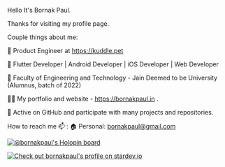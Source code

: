 Hello It's Bornak Paul.

Thanks for visiting my profile page.

Couple things about me:

🐶 Product Engineer at https://kuddle.pet

🏅 Flutter Developer | Android Developer | iOS Developer | Web Developer

🤝 Faculty of Engineering and Technology - Jain Deemed to be University (Alumnus, batch of 2022)

✍🏻 My portfolio and website - https://bornakpaul.in .

🚀 Active on GitHub and participate with many projects and repositories.

How to reach me 📫 :
🏠 Personal: bornakpaul@gmail.com

[![@bornakpaul's Holopin board](https://holopin.me/bornakpaul)](https://holopin.io/@bornakpaul)

<a href="https://stardev.io/developers/bornakpaul"><img alt="Check out bornakpaul's profile on stardev.io" src="https://stardev.io/developers/bornakpaul/badge/languages/global.svg" /></a>
